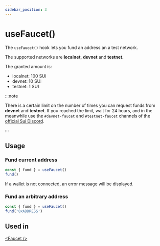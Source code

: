 ```yaml
---
sidebar_position: 3
---
```


# useFaucet()

The `useFaucet()` hook lets you fund an address an a test network.

The supported networks are **localnet**, **devnet** and **testnet**.

The granted amount is:
- localnet: 100 SUI
- devnet: 10 SUI
- testnet: 1 SUI

:::note

There is a certain limit on the number of times you can request funds from **devnet** and **testnet**. 
If you reached the limit, wait for 24 hours, and in the meanwhile use the `#devnet-faucet` and `#testnet-faucet` channels of the [official Sui Discord](https://discord.gg/sui).

:::

## Usage

### Fund current address

```ts title="MyComponent.tsx"
const { fund } = useFaucet()
fund()
```

If a wallet is not connected, an error message will be displayed.

### Fund an arbitrary address

```ts title="MyComponent.tsx"
const { fund } = useFaucet()
fund('0xADDRESS')
```

## Used in

[\<Faucet \/\>](../components/faucet.md)
